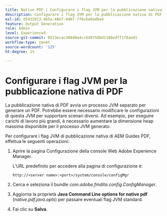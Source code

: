 ```yaml
---
title: Native PDF | Configurare i flag JVM per la pubblicazione nativa di PDF
description: Configurare i flag JVM per la pubblicazione nativa di PDF
exl-id: d5432913-4b5a-48e7-9467-7f6c6e0adbe4
feature: Output Generation
role: Admin
level: Experienced
source-git-commit: 0513ecac38840a4cc649758bd1180edff1f8aed1
workflow-type: tm+mt
source-wordcount: '125'
ht-degree: 1%

---
```


# Configurare i flag JVM per la pubblicazione nativa di PDF

La pubblicazione nativa di PDF avvia un processo JVM separato per generare un PDF. Potrebbe essere necessario modificare le configurazioni di questa JVM per supportare scenari diversi. Ad esempio, per eseguire carichi di lavoro più grandi, è necessario aumentare la dimensione heap massima disponibile per il processo JVM generato.

Per configurare i flag JVM di pubblicazione nativa di AEM Guides PDF, effettua le seguenti operazioni:

1. Aprire la pagina Configurazione della console Web Adobe Experience Manager.

   L&#39;URL predefinito per accedere alla pagina di configurazione è:

   ```http
   http://<server name>:<port>/system/console/configMgr
   ```

1. Cerca e seleziona il bundle *com.adobe.fmdita.config.ConfigManager*.

1. Aggiorna la proprietà **Java Command Line options for native pdf** (*native.pdf.java.opts*) per passare eventuali flag JVM standard.



1. Fai clic su **Salva**.
